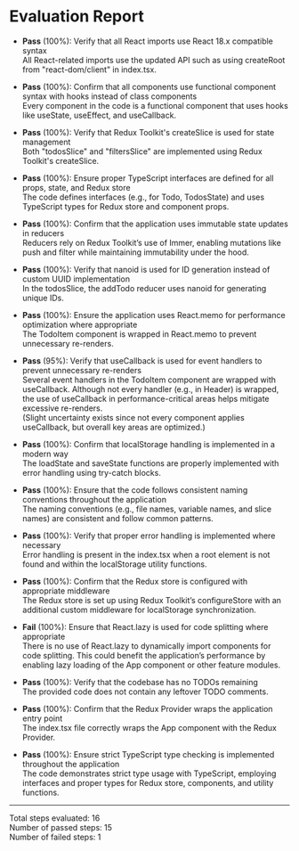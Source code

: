 # Evaluation Report

- **Pass** (100%): Verify that all React imports use React 18.x compatible syntax  
  All React-related imports use the updated API such as using createRoot from "react-dom/client" in index.tsx.

- **Pass** (100%): Confirm that all components use functional component syntax with hooks instead of class components  
  Every component in the code is a functional component that uses hooks like useState, useEffect, and useCallback.

- **Pass** (100%): Verify that Redux Toolkit's createSlice is used for state management  
  Both "todosSlice" and "filtersSlice" are implemented using Redux Toolkit's createSlice.

- **Pass** (100%): Ensure proper TypeScript interfaces are defined for all props, state, and Redux store  
  The code defines interfaces (e.g., for Todo, TodosState) and uses TypeScript types for Redux store and component props.

- **Pass** (100%): Confirm that the application uses immutable state updates in reducers  
  Reducers rely on Redux Toolkit’s use of Immer, enabling mutations like push and filter while maintaining immutability under the hood.

- **Pass** (100%): Verify that nanoid is used for ID generation instead of custom UUID implementation  
  In the todosSlice, the addTodo reducer uses nanoid for generating unique IDs.

- **Pass** (100%): Ensure the application uses React.memo for performance optimization where appropriate  
  The TodoItem component is wrapped in React.memo to prevent unnecessary re-renders.

- **Pass** (95%): Verify that useCallback is used for event handlers to prevent unnecessary re-renders  
  Several event handlers in the TodoItem component are wrapped with useCallback. Although not every handler (e.g., in Header) is wrapped, the use of useCallback in performance-critical areas helps mitigate excessive re-renders.  
  (Slight uncertainty exists since not every component applies useCallback, but overall key areas are optimized.)

- **Pass** (100%): Confirm that localStorage handling is implemented in a modern way  
  The loadState and saveState functions are properly implemented with error handling using try-catch blocks.

- **Pass** (100%): Ensure that the code follows consistent naming conventions throughout the application  
  The naming conventions (e.g., file names, variable names, and slice names) are consistent and follow common patterns.

- **Pass** (100%): Verify that proper error handling is implemented where necessary  
  Error handling is present in the index.tsx when a root element is not found and within the localStorage utility functions.

- **Pass** (100%): Confirm that the Redux store is configured with appropriate middleware  
  The Redux store is set up using Redux Toolkit’s configureStore with an additional custom middleware for localStorage synchronization.

- **Fail** (100%): Ensure that React.lazy is used for code splitting where appropriate  
  There is no use of React.lazy to dynamically import components for code splitting. This could benefit the application’s performance by enabling lazy loading of the App component or other feature modules.

- **Pass** (100%): Verify that the codebase has no TODOs remaining  
  The provided code does not contain any leftover TODO comments.

- **Pass** (100%): Confirm that the Redux Provider wraps the application entry point  
  The index.tsx file correctly wraps the App component with the Redux Provider.

- **Pass** (100%): Ensure strict TypeScript type checking is implemented throughout the application  
  The code demonstrates strict type usage with TypeScript, employing interfaces and proper types for Redux store, components, and utility functions.

---

Total steps evaluated: 16  
Number of passed steps: 15  
Number of failed steps: 1